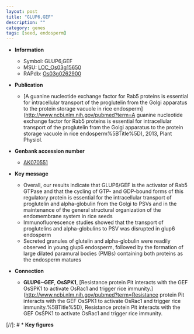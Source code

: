 ```yaml
---
layout: post
title: "GLUP6,GEF"
description: ""
category: genes
tags: [seed, endosperm]
---
```


* **Information**  
    + Symbol: GLUP6,GEF  
    + MSU: [LOC_Os03g15650](http://rice.plantbiology.msu.edu/cgi-bin/ORF_infopage.cgi?orf=LOC_Os03g15650)  
    + RAPdb: [Os03g0262900](http://rapdb.dna.affrc.go.jp/viewer/gbrowse_details/irgsp1?name=Os03g0262900)  

* **Publication**  
    + [A guanine nucleotide exchange factor for Rab5 proteins is essential for intracellular transport of the proglutelin from the Golgi apparatus to the protein storage vacuole in rice endosperm](http://www.ncbi.nlm.nih.gov/pubmed?term=A guanine nucleotide exchange factor for Rab5 proteins is essential for intracellular transport of the proglutelin from the Golgi apparatus to the protein storage vacuole in rice endosperm%5BTitle%5D), 2013, Plant Physiol.

* **Genbank accession number**  
    + [AK070551](http://www.ncbi.nlm.nih.gov/nuccore/AK070551)

* **Key message**  
    + Overall, our results indicate that GLUP6/GEF is the activator of Rab5 GTPase and that the cycling of GTP- and GDP-bound forms of this regulatory protein is essential for the intracellular transport of proglutelin and alpha-globulin from the Golgi to PSVs and in the maintenance of the general structural organization of the endomembrane system in rice seeds
    + Immunofluorescence studies showed that the transport of proglutelins and alpha-globulins to PSV was disrupted in glup6 endosperm
    + Secreted granules of glutelin and alpha-globulin were readily observed in young glup6 endosperm, followed by the formation of large dilated paramural bodies (PMBs) containing both proteins as the endosperm matures

* **Connection**  
    + __GLUP6~GEF__, __OsSPK1__, [Resistance protein Pit interacts with the GEF OsSPK1 to activate OsRac1 and trigger rice immunity.](http://www.ncbi.nlm.nih.gov/pubmed?term=Resistance protein Pit interacts with the GEF OsSPK1 to activate OsRac1 and trigger rice immunity.%5BTitle%5D), Resistance protein Pit interacts with the GEF OsSPK1 to activate OsRac1 and trigger rice immunity.

[//]: # * **Key figures**  


